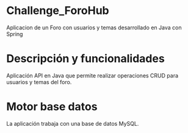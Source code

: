 # Challenge_ForoHub
Aplicacion de un Foro con usuarios y temas desarrollado en Java con Spring

# Descripción y funcionalidades
Aplicación API en Java que permite realizar operaciones CRUD para usuarios y temas del foro.

# Motor base datos
La aplicación trabaja con una base de datos MySQL.
